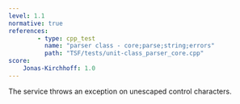 ```yaml
---
level: 1.1
normative: true
references:
        - type: cpp_test
          name: "parser class - core;parse;string;errors"
          path: "TSF/tests/unit-class_parser_core.cpp"
score:
    Jonas-Kirchhoff: 1.0
---
```


The service throws an exception on unescaped control characters.